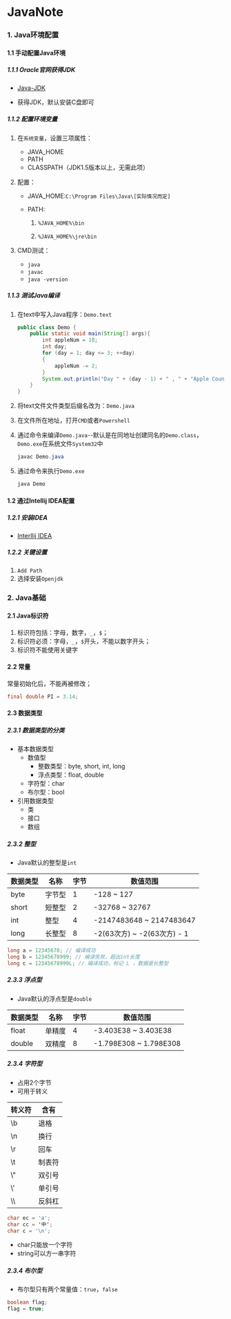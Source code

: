 # JavaNote



### 1. Java环境配置



#### 1.1 手动配置Java环境



##### 1.1.1 Oracle官网获得JDK

- [Java-JDK](https://www.oracle.com/java/technologies/javase/javase-jdk8-downloads.html)

- 获得JDK，默认安装C盘即可



##### 1.1.2 配置环境变量

1. 在`系统变量`，设置三项属性：
   - JAVA_HOME
   - PATH
   - CLASSPATH（JDK1.5版本以上，无需此项）
   
2. 配置：

   - JAVA_HOME:`C:\Program Files\Java\[实际情况而定]`

   - PATH:

     1. `%JAVA_HOME%\bin`

     2. `%JAVA_HOME%\jre\bin`

3. CMD测试：

   - `java`
   - `javac`
   - `java -version`



##### 1.1.3 测试Java编译

1. 在text中写入Java程序：`Demo.text`

   ```java
   public class Demo {
       public static void main(String[] args){
           int appleNum = 10;
           int day;
           for (day = 1; day <= 3; ++day)
           {
               appleNum -= 2;
           }
           System.out.println("Day " + (day - 1) + " , " + "Apple Count : " + appleNum);
       }
   }
   ```

2. 将text文件文件类型后缀名改为：`Demo.java`

3. 在文件所在地址，打开`CMD`或者`Powershell`

4. 通过命令来编译`Demo.java`--默认是在同地址创建同名的`Demo.class`，`Demo.exe`在系统文件`System32`中

   ```powershell
   javac Demo.java
   ```

5. 通过命令来执行`Demo.exe`

   ```powershell
   java Demo
   ```



#### 1.2 通过Intellij IDEA配置



##### 1.2.1 安装IDEA

- [Interllij IDEA](https://www.jetbrains.com/lp/intellijidea-forrester-tei/)



##### 1.2.2 关键设置

1. `Add Path`
2. 选择安装`Openjdk`



### 2. Java基础



#### 2.1 Java标识符

1. 标识符包括：字母，数字，`_`，`$`；
2. 标识符必须：字母，`_`，`$`开头，不能以数字开头；
3. 标识符不能使用关键字



#### 2.2 常量

常量初始化后，不能再被修改；

```java
final double PI = 3.14;
```



#### 2.3 数据类型



##### 2.3.1 数据类型的分类

- 基本数据类型
  - 数值型
    - 整数类型：byte, short, int, long
    - 浮点类型：float, double
  - 字符型：char
  - 布尔型：bool
- 引用数据类型
  - 类
  - 接口
  - 数组



##### 2.3.2 整型

- Java默认的整型是`int`

| 数据类型 | 名称   | 字节 | 数值范围                    |
| -------- | ------ | ---- | --------------------------- |
| byte     | 字节型 | 1    | -128 ~ 127                  |
| short    | 短整型 | 2    | -32768 ~ 32767              |
| int      | 整型   | 4    | -2147483648 ~ 2147483647    |
| long     | 长整型 | 8    | -2(63次方) ~ -2(63次方) - 1 |

```java
long a = 12345678; // 编译成功
long b = 12345678999; // 编译失败，超出int长度
long c = 12345678999L; // 编译成功，标记 L ，数据是长整型
```



##### 2.3.3 浮点型

- Java默认的浮点型是`double`

| 数据类型 | 名称   | 字节 | 数值范围               |
| -------- | ------ | ---- | ---------------------- |
| float    | 单精度 | 4    | -3.403E38 ~ 3.403E38   |
| double   | 双精度 | 8    | -1.798E308 ~ 1.798E308 |



##### 2.3.4 字符型

- 占用2个字节
- 可用于转义

| 转义符 | 含有   |
| ------ | ------ |
| \b     | 退格   |
| \n     | 换行   |
| \r     | 回车   |
| \t     | 制表符 |
| \\"    | 双引号 |
| \\'    | 单引号 |
| \\\    | 反斜杠 |

```java
char ec = 'a';
char cc = '中';
char c = '\n';
```

- char只能放一个字符
- string可以方一串字符



##### 2.3.4 布尔型

- 布尔型只有两个常量值：`true`，`false`

```java
boolean flag;
flag = true;
```

